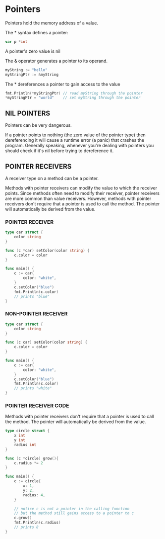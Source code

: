 # Pointers

Pointers hold the memory address of a value.

The \* syntax defines a pointer:

```go
var p *int
```

A pointer's zero value is nil

The & operator generates a pointer to its operand.

```go
myString := "hello"
myStringPtr := &myString
```

The \* dereferences a pointer to gain access to the value

```go
fmt.Println(*myStringPtr) // read myString through the pointer
*myStringPtr = "world"    // set myString through the pointer
```

## NIL POINTERS

Pointers can be very dangerous.

If a pointer points to nothing (the zero value of the pointer type) then dereferencing it will cause a runtime error (a panic) that crashes the program. Generally speaking, whenever you're dealing with pointers you should check if it's nil before trying to dereference it.

## POINTER RECEIVERS

A receiver type on a method can be a pointer.

Methods with pointer receivers can modify the value to which the receiver points. Since methods often need to modify their receiver, pointer receivers are more common than value receivers. However, methods with pointer receivers don't require that a pointer is used to call the method. The pointer will automatically be derived from the value.

### POINTER RECEIVER

```go
type car struct {
	color string
}

func (c *car) setColor(color string) {
	c.color = color
}

func main() {
	c := car{
		color: "white",
	}
	c.setColor("blue")
	fmt.Println(c.color)
	// prints "blue"
}
```

### NON-POINTER RECEIVER

```go
type car struct {
	color string
}

func (c car) setColor(color string) {
	c.color = color
}

func main() {
	c := car{
		color: "white",
	}
	c.setColor("blue")
	fmt.Println(c.color)
	// prints "white"
}
```

### POINTER RECEIVER CODE

Methods with pointer receivers don't require that a pointer is used to call the method. The pointer will automatically be derived from the value.

```go
type circle struct {
	x int
	y int
    radius int
}

func (c *circle) grow(){
    c.radius *= 2
}

func main() {
    c := circle{
        x: 1,
        y: 2,
        radius: 4,
    }

    // notice c is not a pointer in the calling function
    // but the method still gains access to a pointer to c
    c.grow()
    fmt.Println(c.radius)
    // prints 8
}
```

